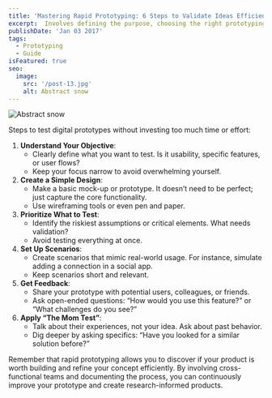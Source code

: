 ```yaml
---
title: 'Mastering Rapid Prototyping: 6 Steps to Validate Ideas Efficiently'
excerpt:  Involves defining the purpose, choosing the right prototyping method, developing the prototype, testing it, and iterating based on feedback. It’s an efficient way to validate product ideas and improve designs quickly.
publishDate: 'Jan 03 2017'
tags:
  - Prototyping
  - Guide
isFeatured: true
seo:
  image:
    src: '/post-13.jpg'
    alt: Abstract snow
---
```


![Abstract snow](/post-13.jpg)

Steps to test digital prototypes without investing too much time or effort:

1. **Understand Your Objective**:
    - Clearly define what you want to test. Is it usability, specific features, or user flows?
    - Keep your focus narrow to avoid overwhelming yourself.
2. **Create a Simple Design**:
    - Make a basic mock-up or prototype. It doesn’t need to be perfect; just capture the core functionality.
    - Use wireframing tools or even pen and paper.
3. **Prioritize What to Test**:
    - Identify the riskiest assumptions or critical elements. What needs validation?
    - Avoid testing everything at once.
4. **Set Up Scenarios**:
    - Create scenarios that mimic real-world usage. For instance, simulate adding a connection in a social app.
    - Keep scenarios short and relevant.
5. **Get Feedback**:
    - Share your prototype with potential users, colleagues, or friends.
    - Ask open-ended questions: “How would you use this feature?” or “What challenges do you see?”
6. **Apply “The Mom Test”**:
    - Talk about their experiences, not your idea. Ask about past behavior.
    - Dig deeper by asking specifics: “Have you looked for a similar solution before?”

Remember that rapid prototyping allows you to discover if your product is worth building and refine your concept efficiently. By involving cross-functional teams and documenting the process, you can continuously improve your prototype and create research-informed products.
